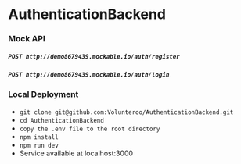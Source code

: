 # AuthenticationBackend

### Mock API
##### ``POST http://demo8679439.mockable.io/auth/register ``
##### ``POST http://demo8679439.mockable.io/auth/login    ``


### Local Deployment
* ``git clone git@github.com:Volunteroo/AuthenticationBackend.git``
* ``cd AuthenticationBackend``
* ``copy the .env file to the root directory``
* ``npm install``
* ``npm run dev``
* Service available at localhost:3000
